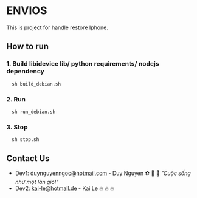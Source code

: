 # ENVIOS

This is project for handle restore Iphone.

## How to run

### 1. Build libidevice lib/ python requirements/ nodejs dependency
```
  sh build_debian.sh
```

### 2. Run

```
  sh run_debian.sh
```

### 3. Stop

```
  sh stop.sh
```


## Contact Us

- Dev1: duynguyenngoc@hotmail.com - Duy Nguyen  :soccer: :christmas_tree: :basketball: *"Cuộc sống như một làn gió!"*
- Dev2: kai-le@hotmail.de - Kai Le  :fire: :fire: :fire:



